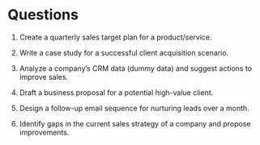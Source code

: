 # Questions

1. Create a quarterly sales target plan for a product/service.

2. Write a case study for a successful client acquisition scenario.

3. Analyze a company’s CRM data (dummy data) and suggest actions to improve sales.

4. Draft a business proposal for a potential high-value client.

5. Design a follow-up email sequence for nurturing leads over a month.

6. Identify gaps in the current sales strategy of a company and propose improvements.
